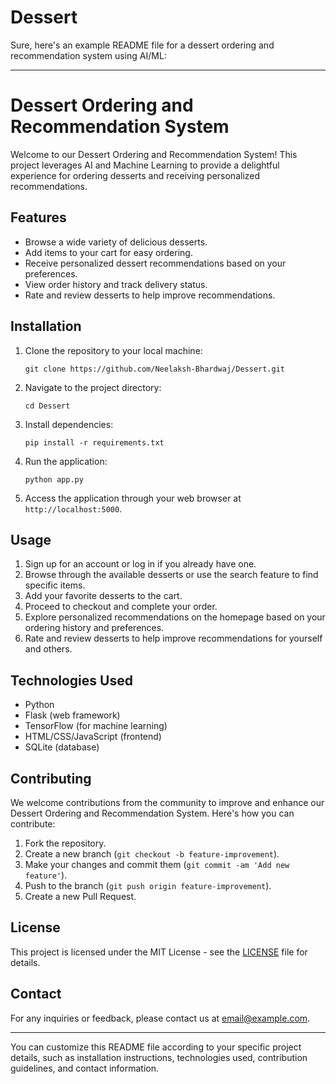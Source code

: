 # Dessert

Sure, here's an example README file for a dessert ordering and recommendation system using AI/ML:

---

# Dessert Ordering and Recommendation System

Welcome to our Dessert Ordering and Recommendation System! This project leverages AI and Machine Learning to provide a delightful experience for ordering desserts and receiving personalized recommendations.

## Features

- Browse a wide variety of delicious desserts.
- Add items to your cart for easy ordering.
- Receive personalized dessert recommendations based on your preferences.
- View order history and track delivery status.
- Rate and review desserts to help improve recommendations.

## Installation

1. Clone the repository to your local machine:
   ```
   git clone https://github.com/Neelaksh-Bhardwaj/Dessert.git
   ```

2. Navigate to the project directory:
   ```
   cd Dessert
   ```

3. Install dependencies:
   ```
   pip install -r requirements.txt
   ```

4. Run the application:
   ```
   python app.py
   ```

5. Access the application through your web browser at `http://localhost:5000`.

## Usage

1. Sign up for an account or log in if you already have one.
2. Browse through the available desserts or use the search feature to find specific items.
3. Add your favorite desserts to the cart.
4. Proceed to checkout and complete your order.
5. Explore personalized recommendations on the homepage based on your ordering history and preferences.
6. Rate and review desserts to help improve recommendations for yourself and others.

## Technologies Used

- Python
- Flask (web framework)
- TensorFlow (for machine learning)
- HTML/CSS/JavaScript (frontend)
- SQLite (database)

## Contributing

We welcome contributions from the community to improve and enhance our Dessert Ordering and Recommendation System. Here's how you can contribute:

1. Fork the repository.
2. Create a new branch (`git checkout -b feature-improvement`).
3. Make your changes and commit them (`git commit -am 'Add new feature'`).
4. Push to the branch (`git push origin feature-improvement`).
5. Create a new Pull Request.

## License

This project is licensed under the MIT License - see the [LICENSE](LICENSE) file for details.

## Contact

For any inquiries or feedback, please contact us at [email@example.com](mailto:email@example.com).

---

You can customize this README file according to your specific project details, such as installation instructions, technologies used, contribution guidelines, and contact information.

